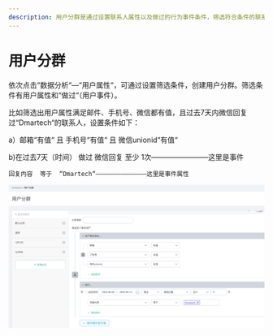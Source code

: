 ```yaml
---
description: 用户分群是通过设置联系人属性以及做过的行为事件条件，筛选符合条件的联系人，保存为分组
---
```


# 用户分群

依次点击“数据分析“—“用户属性“，可通过设置筛选条件，创建用户分群。筛选条件有用户属性和“做过“（用户事件）。

比如筛选出用户属性满足邮件、手机号、微信都有值，且过去7天内微信回复过“Dmartech“的联系人，设置条件如下：

a）邮箱“有值“ 且 手机号“有值“ 且 微信unionid“有值“

b\)在过去7天（时间） 做过 微信回复 至少 1次————————这里是事件

    回复内容  等于  “Dmartech“——————————————这里是事件属性

![&#x7528;&#x6237;&#x5206;&#x7FA4;&#x8BBE;&#x7F6E;](../.gitbook/assets/image%20%28447%29.png)



